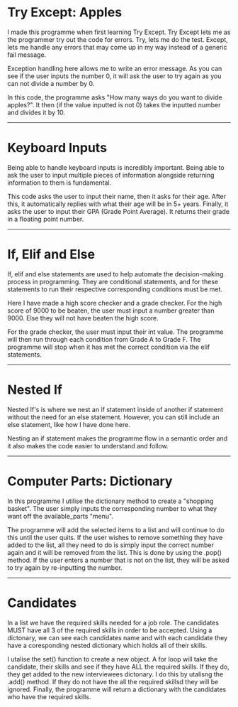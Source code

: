 # Try Except: Apples

I made this programme when first learning Try Except. Try Except lets me as the programmer try out the code for errors. Try, lets me do the test. Except, lets me handle any errors that may come up in my way instead of a generic fail message.

Exception handling here allows me to write an error message. As you can see if the user inputs the number 0, it will ask the user to try again as you can not divide a number by 0.

In this code, the programme asks "How many ways do you want to divide apples?". It then (if the value inputted is not 0) takes the inputted number and divides it by 10.

***
# Keyboard Inputs

Being able to handle keyboard inputs is incredibly important. Being able to ask the user to input multiple pieces of information alongside returning information to them is fundamental.

This code asks the user to input their name, then it asks for their age. After this, it automatically replies with what their age will be in 5+ years. Finally, it asks the user to input their GPA (Grade Point Average). It returns their grade in a floating point number.

***
# If, Elif and Else

If, elif and else statements are used to help automate the decision-making process in programming. They are conditional statements, and for these statements to run their respective corresponding conditions must be met.

Here I have made a high score checker and a grade checker. For the high score of 9000 to be beaten, the user must input a number greater than 9000. Else they will not have beaten the high score.

For the grade checker, the user must input their int value. The programme will then run through each condition from Grade A to Grade F. The programme will stop when it has met the correct condition via the elif statements.

***
# Nested If

Nested If's is where we nest an if statement inside of another if statement without the need for an else statement. However, you can still include an else statement, like how I have done here.

Nesting an if statement makes the programme flow in a semantic order and it also makes the code easier to understand and follow.

***
# Computer Parts: Dictionary

In this programme I utilise the dictionary method to create a "shopping basket". The user simply inputs the corresponding number to what they want off the available_parts "menu".

The programme will add the selected items to a list and will continue to do this until the user quits. If the user wishes to remove something they have added to the list, all they need to do is simply input the correct number again and it will be removed from the list. This is done by using the .pop() method. If the user enters a number that is not on the list, they will be asked to try again by re-inputting the number.

***
# Candidates

In a list we have the required skills needed for a job role. The candidates MUST have all 3 of the required skills in order to be accepted. Using a dictonary, we can see each candidates name and with each candidate they have a coresponding nested dictionary which holds all of their skills. 

I utalise the set() function to create a new object. A for loop will take the candidate, their skills and see if they have ALL the required skills. If they do, they get added to the new interviewees dictonary. I do this by utalisng the .add() method. If they do not have the all the required skillsd they will be ignored. Finally, the programme will return a dictionary with the candidates who have the required skills.
